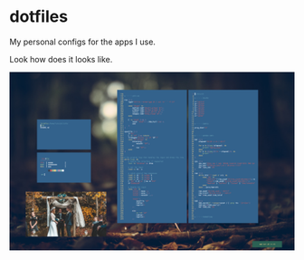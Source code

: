 # dotfiles

My personal configs for the apps I use.

Look how does it looks like.

![Preview](preview.png)
